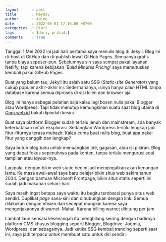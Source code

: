 ```yaml
---
layout      : post
title       : Mayday
author      : Aping
date        : 2022-05-01 17:16:06 +0700
categories  : Diari
tags        : [dari, pribadi]
comments    : true
---
```

Tanggal 1 Mei 2022 ini jadi hari pertama saya menulis blog di Jekyll. Blog ini di-host di GitHub dan di-publish lewat GitHub Pages. Semuanya gratis tanpa biaya sepeser-pun. Sebelumnya sih saya sempat pakai layanan Netlify, tapi karena kebijakan '*Build Minutes Pricing*' saya memutuskan kembali pakai GitHub Pages.

Buat yang belum tau, Jekyll itu salah satu SSG (*Static-site Generator*) yang cukup populer akhir-akhir ini. Sederhananya, isinya hanya *plain* HTML tanpa database karena semua diproses di sisi klien dan browser aja.

Blog ini hanya sebagai pelarian saja kalau lagi bosen nulis pakai Blogger atau Wordpress. Tapi tidak menutup kemungkinan suatu saat blog utama di [Oom.web.id](https://oom.web.id "Oom Blogger") bakal dipindah kesini.

Buat saya platform Blogger sudah terlalu jenuh dan mainstream, ada banyak keterbatasan untuk eksplorasi. Sedangkan Wordpress terlalu lengkap jadi fitur-fiturnya terasa mubazir. Kalau cuma buat nulis blog, buat apa pakai fitur yang canggih dan lengkap?

Saya butuh blog baru untuk menuangkan ide, gagasan, atau isi pikiran. Blog yang dapat fokus sepenuhnya pada konten, tanpa terlalu mengurusi soal tampilan atau *layout*-nya.

Lagipula, dengan bikin web static begini jadi mengingatkan akan kenangan lama. Ke masa awal-awal saya baru belajar bikin situs web sekira tahun 2004. Dengan bantuan Microsoft Frontpage, bikin situs statis seperti ini sudah jadi makanan sehari-hari.

Saya masih ingat betapa saya waktu itu begitu terobsesi punya situs web sendiri. Duplikat *page* sana-sini dan dihubungkan dengan link. Semua dilakukan dengan efisien dan secepat mungkin karena saya mengerjakannya di warnet. Mahal. Karena billing warnet dihitung per jam.

Lambat laun sensasi kesenangan itu menghilang seiring dengan hadirnya platform CMS khusus blogging seperti Blogger, Blogdrive, Joomla, Wordpress, dan sebagainya. Jadi ketika SSG kembali trending seperti saat ini, saya jadi terpacu untuk membuat satu untuk diri sendiri.
